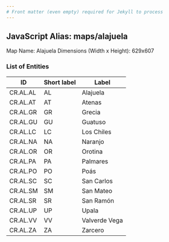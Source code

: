 ```yaml
---
# Front matter (even empty) required for Jekyll to process
---
```


## JavaScript Alias: maps/alajuela

Map Name: Alajuela
Dimensions (Width x Height): 629x607





### List of Entities

ID | Short label | Label   | 
---|---|---|
CR.AL.AL| AL | Alajuela      |
CR.AL.AT| AT | Atenas        |
CR.AL.GR| GR | Grecia        | 
CR.AL.GU| GU | Guatuso       |
CR.AL.LC| LC | Los Chiles    |
CR.AL.NA| NA | Naranjo       |
CR.AL.OR| OR | Orotina       |
CR.AL.PA| PA | Palmares      |
CR.AL.PO| PO | Poás          |
CR.AL.SC| SC | San Carlos    |
CR.AL.SM| SM | San Mateo     | 
CR.AL.SR| SR | San Ramón     |
CR.AL.UP| UP | Upala         |
CR.AL.VV| VV | Valverde Vega | 
CR.AL.ZA| ZA | Zarcero       |
